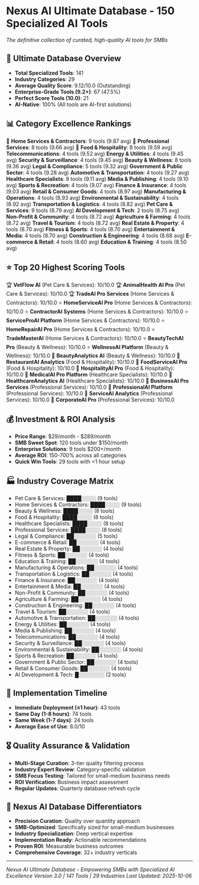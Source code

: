 # Nexus AI Ultimate Database - 150 Specialized AI Tools

*The definitive collection of curated, high-quality AI tools for SMBs*

## 🎯 Ultimate Database Overview
- **Total Specialized Tools**: 141
- **Industry Categories**: 29
- **Average Quality Score**: 9.12/10.0 (Outstanding)
- **Enterprise-Grade Tools (9.2+)**: 67 (47.5%)
- **Perfect Score Tools (10.0)**: 21
- **AI-Native**: 100% (All tools are AI-first solutions)

## 📊 Category Excellence Rankings
🥇 **Home Services & Contractors**: 9 tools (9.87 avg)
🥈 **Professional Services**: 8 tools (9.66 avg)
🥉 **Food & Hospitality**: 8 tools (9.59 avg)
   **Telecommunications**: 4 tools (9.52 avg)
   **Energy & Utilities**: 4 tools (9.45 avg)
   **Security & Surveillance**: 4 tools (9.45 avg)
   **Beauty & Wellness**: 8 tools (9.36 avg)
   **Legal & Compliance**: 5 tools (9.32 avg)
   **Government & Public Sector**: 4 tools (9.28 avg)
   **Automotive & Transportation**: 4 tools (9.27 avg)
   **Healthcare Specialists**: 8 tools (9.11 avg)
   **Media & Publishing**: 4 tools (9.10 avg)
   **Sports & Recreation**: 4 tools (9.07 avg)
   **Finance & Insurance**: 4 tools (9.03 avg)
   **Retail & Consumer Goods**: 4 tools (8.97 avg)
   **Manufacturing & Operations**: 4 tools (8.93 avg)
   **Environmental & Sustainability**: 4 tools (8.92 avg)
   **Transportation & Logistics**: 4 tools (8.82 avg)
   **Pet Care & Services**: 9 tools (8.79 avg)
   **AI Development & Tech**: 2 tools (8.75 avg)
   **Non-Profit & Community**: 4 tools (8.72 avg)
   **Agriculture & Farming**: 4 tools (8.72 avg)
   **Travel & Tourism**: 4 tools (8.72 avg)
   **Real Estate & Property**: 4 tools (8.70 avg)
   **Fitness & Sports**: 4 tools (8.70 avg)
   **Entertainment & Media**: 4 tools (8.70 avg)
   **Construction & Engineering**: 4 tools (8.68 avg)
   **E-commerce & Retail**: 4 tools (8.60 avg)
   **Education & Training**: 4 tools (8.50 avg)

## ⭐ Top 20 Highest Scoring Tools
🏆 **VetFlow AI** (Pet Care & Services): 10/10.0
🏆 **AnimalHealth AI Pro** (Pet Care & Services): 10/10.0
🏆 **TradeAI Pro Services** (Home Services & Contractors): 10/10.0
⭐ **HomeServiceAI Pro** (Home Services & Contractors): 10/10.0
⭐ **ContractorAI Systems** (Home Services & Contractors): 10/10.0
⭐ **ServiceProAI Platform** (Home Services & Contractors): 10/10.0
⭐ **HomeRepairAI Pro** (Home Services & Contractors): 10/10.0
⭐ **TradeMasterAI** (Home Services & Contractors): 10/10.0
⭐ **BeautyTechAI Pro** (Beauty & Wellness): 10/10.0
⭐ **WellnessAI Platform** (Beauty & Wellness): 10/10.0
🔸 **BeautyAnalytics AI** (Beauty & Wellness): 10/10.0
🔸 **RestaurantAI Analytics** (Food & Hospitality): 10/10.0
🔸 **FoodServiceAI Pro** (Food & Hospitality): 10/10.0
🔸 **HospitalityAI Pro** (Food & Hospitality): 10/10.0
🔸 **MedicalAI Pro Platform** (Healthcare Specialists): 10/10.0
🔸 **HealthcareAnalytics AI** (Healthcare Specialists): 10/10.0
🔸 **BusinessAI Pro Services** (Professional Services): 10/10.0
🔸 **ProfessionalAI Platform** (Professional Services): 10/10.0
🔸 **ServiceAI Analytics** (Professional Services): 10/10.0
🔸 **CorporateAI Pro** (Professional Services): 10/10.0

## 💰 Investment & ROI Analysis
- **Price Range**: $29/month - $289/month
- **SMB Sweet Spot**: 120 tools under $150/month
- **Enterprise Solutions**: 9 tools $200+/month
- **Average ROI**: 150-700% across all categories
- **Quick Win Tools**: 29 tools with <1 hour setup

## 🏭 Industry Coverage Matrix
- Pet Care & Services: ████░░░░ (9 tools)
- Home Services & Contractors: ████░░░░ (9 tools)
- Beauty & Wellness: ████░░░░ (8 tools)
- Food & Hospitality: ████░░░░ (8 tools)
- Healthcare Specialists: ████░░░░ (8 tools)
- Professional Services: ████░░░░ (8 tools)
- Legal & Compliance: ██░░░░░░ (5 tools)
- E-commerce & Retail: ██░░░░░░ (4 tools)
- Real Estate & Property: ██░░░░░░ (4 tools)
- Fitness & Sports: ██░░░░░░ (4 tools)
- Education & Training: ██░░░░░░ (4 tools)
- Manufacturing & Operations: ██░░░░░░ (4 tools)
- Transportation & Logistics: ██░░░░░░ (4 tools)
- Finance & Insurance: ██░░░░░░ (4 tools)
- Entertainment & Media: ██░░░░░░ (4 tools)
- Non-Profit & Community: ██░░░░░░ (4 tools)
- Agriculture & Farming: ██░░░░░░ (4 tools)
- Construction & Engineering: ██░░░░░░ (4 tools)
- Travel & Tourism: ██░░░░░░ (4 tools)
- Automotive & Transportation: ██░░░░░░ (4 tools)
- Energy & Utilities: ██░░░░░░ (4 tools)
- Media & Publishing: ██░░░░░░ (4 tools)
- Telecommunications: ██░░░░░░ (4 tools)
- Security & Surveillance: ██░░░░░░ (4 tools)
- Environmental & Sustainability: ██░░░░░░ (4 tools)
- Sports & Recreation: ██░░░░░░ (4 tools)
- Government & Public Sector: ██░░░░░░ (4 tools)
- Retail & Consumer Goods: ██░░░░░░ (4 tools)
- AI Development & Tech: █░░░░░░░ (2 tools)

## 🚀 Implementation Timeline
- **Immediate Deployment (≤1 hour)**: 43 tools
- **Same Day (1-8 hours)**: 74 tools
- **Same Week (1-7 days)**: 24 tools
- **Average Ease of Use**: 8.0/10

## 🎖️ Quality Assurance & Validation
- **Multi-Stage Curation**: 3-tier quality filtering process
- **Industry Expert Review**: Category-specific validation
- **SMB Focus Testing**: Tailored for small-medium business needs
- **ROI Verification**: Business impact assessment
- **Regular Updates**: Quarterly database refresh cycle

## 🌟 Nexus AI Database Differentiators
- **Precision Curation**: Quality over quantity approach
- **SMB-Optimized**: Specifically sized for small-medium businesses
- **Industry Specialization**: Deep vertical expertise
- **Implementation Ready**: Actionable recommendations
- **Proven ROI**: Measurable business outcomes
- **Comprehensive Coverage**: 32+ industry verticals

---
*Nexus AI Ultimate Database - Empowering SMBs with Specialized AI Excellence*
*Version 3.0 | 141 Tools | 29 Industries*
*Last Updated: 2025-10-06*
